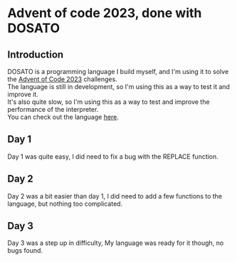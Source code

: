 # Advent of code 2023, done with DOSATO

## Introduction

DOSATO is a programming language I build myself, and I'm using it to solve the [Advent of Code 2023](https://adventofcode.com/2023) challenges. <br>
The language is still in development, so I'm using this as a way to test it and improve it. <br>
It's also quite slow, so I'm using this as a way to test and improve the performance of the interpreter.<br>
You can check out the language [here](https://github.com/Robotnik08/Dosato).

## Day 1

Day 1 was quite easy, I did need to fix a bug with the REPLACE function. <br>

## Day 2

Day 2 was a bit easier than day 1, I did need to add a few functions to the language, but nothing too complicated. <br>

## Day 3

Day 3 was a step up in difficulty, My language was ready for it though, no bugs found. <br>